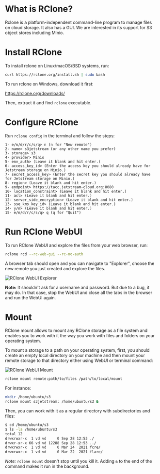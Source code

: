 # What is RClone?

Rclone is a platform-independent command-line program to manage files on cloud storage. It also has a GUI. We are interested in its support for S3 object stores including Minio.

# Install RClone

To install rclone on Linux/macOS/BSD systems, run:

```bash
curl https://rclone.org/install.sh | sudo bash
```

To run rclone on Windows, download it first:

https://rclone.org/downloads/

Then, extract it and find `rclone` executable.

# Configure RClone

Run `rclone config` in the terminal and follow the steps:

```
1- e/n/d/r/c/s/q> n (n for "New remote")
2- name> s3jetstream (or any other name you prefer)
3- storage> s3
4- provider> Minio
5- env_auth> (Leave it blank and hit enter.)
6- access_key_id> (Enter the access key you should already have for Jetstream storage on Minio.)
7- secret_access_key> (Enter the secret key you should already have for Jetstream storage on Minio.)
8- region> (Leave it blank and hit enter.)
9- endpoint> https://tacc.jetstream-cloud.org:8080
10- location_constraint> (Leave it blank and hit enter.)
11- acl> (Leave it blank and hit enter.)
12- server_side_encryption> (Leave it blank and hit enter.)
13- sse_kms_key_id> (Leave it blank and hit enter.)
14- y/n> (Leave it blank and hit enter.)
15- e/n/d/r/c/s/q> q (q for "Quit")
```

# Run RClone WebUI

To run RClone WebUI and explore the files from your web browser, run:

```bash
rclone rcd --rc-web-gui --rc-no-auth
```

A browser tab should open and you can navigate to "Explorer", choose the new remote you just created and explore the files.

![RClone WebUI Explorer](https://raw.githubusercontent.com/rclone/rclone-webui-react/master/screenshots/remoteexplorer.png)

**Note:** It shouldn't ask for a username and password. But due to a bug, it may do. In that case, stop the WebUI and close all the tabs in the browser and run the WebUI again.

# Mount

RClone mount allows to mount any RClone storage as a file system and enables you to work with it the way you work with files and folders on your operating system.

To mount a storage to a path on your operating system, first, you should create an empty local directory on your machine and then mount your remote storage to that directory either using WebUI or terminal command:

![RClone WebUI Mount](https://raw.githubusercontent.com/rclone/rclone-webui-react/master/screenshots/mounts.png)

```bash
rclone mount remote:path/to/files /path/to/local/mount
```

For instance:

```bash
mkdir /home/ubuntu/s3
rclone mount s3jetstream: /home/ubuntu/s3 &
```

Then, you can work with it as a regular directory with subdirectories and files:

```bash
$ cd /home/ubuntu/s3
$ ls -la /home/ubuntu/s3
total 12
drwxrwxr-x  1 vd vd     0 Sep 28 12:53 ./
drwxr-xr-x 66 vd vd 12288 Sep 28 12:53 ../
drwxrwxr-x  1 vd vd     0 Mar 24  2021 fcre/
drwxrwxr-x  1 vd vd     0 Mar 22  2021 flare/
```

*Note:* `rclone mount` doesn't stop until you kill it. Adding `&` to the end of the command makes it run in the background.